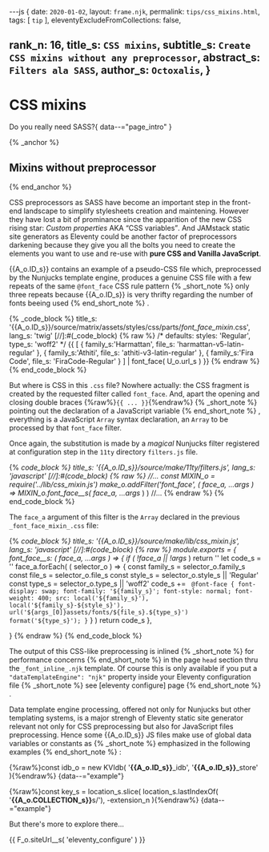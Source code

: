 ---js
{
  date:      `2020-01-02`,
  layout:    `frame.njk`,
  permalink: `tips/css_mixins.html`,
  tags:      [ `tip` ],
  eleventyExcludeFromCollections: false,

  rank_n:     16,
  title_s:    `CSS mixins`,
  subtitle_s: `Create CSS mixins without any preprocessor`,
  abstract_s: `Filters ala SASS`,
  author_s:   `Octoxalis`,
}
---
[comment]: # (======== Post ========)
# CSS mixins

Do you really need SASS?{ data--="page_intro" }

{% _anchor %}
## Mixins without preprocessor
{% end_anchor %}


CSS preprocessors as SASS have become an important step in the front-end landscape to simplify stylesheets creation and maintening.
However they have lost a bit of prominance since the apparition of the new CSS rising star: _Custom properties_ AKA <q>CSS variables</q>.
And JAMstack static site generators as Eleventy could be another factor of preprocessors darkening because they give you all the bolts you need to create the elements you want to use and re-use with **pure CSS and Vanilla JavaScript**.

{{A_o.ID_s}} contains an example of a pseudo-CSS file which, preprocessed by the Nunjucks template engine, produces a genuine CSS file with a few repeats of the same `@font_face` CSS rule pattern
{% _short_note %}
only three repeats because {{A_o.ID_s}} is very thrifty regarding the number of fonts beeing used
{% end_short_note %}
.


{% _code_block %}
    title_s: '{{A_o.ID_s}}/source/matrix/assets/styles/css/parts/_font_face_mixin_.css',
    lang_s: 'twig'
[//]:#(_code_block)
{% raw %}
/* defaults: styles: 'Regular', type_s: 'woff2' */
{{
  [
    { family_s:'Harmattan', file_s: 'harmattan-v5-latin-regular' },
    { family_s:'Athiti',    file_s: 'athiti-v3-latin-regular' },
    { family_s:'Fira Code', file_s: 'FiraCode-Regular' }
  ] | font_face( U_o.url_s )
}}
{% endraw %}
{% end_code_block %}


But where is CSS in this `.css` file? Nowhere actually: the CSS fragment is created by the requested filter called `font_face`. And, apart the opening and closing double braces {%raw%}`{{ ... }}`{%endraw%}
{% _short_note %}
pointing out the declaration of a JavaScript variable
{% end_short_note %}
, everything is a JavaScript `Array` syntax declaration, an `Array` to be processed by that `font_face` filter.


Once again, the substitution is made by a _magical_ Nunjucks filter registered at configuration step in the `11ty` directory `filters.js` file.


{% _code_block %}
    title_s: '{{A_o.ID_s}}/source/make/11ty/filters.js',
    lang_s: 'javascript'
[//]:#(_code_block)
{% raw %}
//...
  const MIXIN_o = require('../lib/css_mixin.js')
  make_o.addFilter('font_face', ( face_a, ...args_ ) => MIXIN_o.font_face__s( face_a, ...args_ ) )
//...
{% endraw %}
{% end_code_block %}


The `face_a` argument of this filter is the `Array` declared in the previous `_font_face_mixin_.css` file:


{% _code_block %}
    title_s: '{{A_o.ID_s}}/source/make/lib/css_mixin.js',
    lang_s: 'javascript'
[//]:#(_code_block)
{% raw %}
module.exports =
{
  font_face__s: ( face_a, ...args_ ) =>
  {
    if ( !face_a || !args_ ) return ''
    let code_s = ''
    face_a.forEach( ( selector_o ) =>
      {
        const family_s = selector_o.family_s
        const file_s   = selector_o.file_s
        const style_s  = selector_o.style_s || 'Regular'
        const type_s   = selector_o.type_s || 'woff2'
        code_s += `
@font-face
{
  font-display: swap;
  font-family: '${family_s}';
  font-style: normal;
  font-weight: 400;
  src:
    local('${family_s}'),
    local('${family_s}-${style_s}'),
    url('${args_[0]}assets/fonts/${file_s}.${type_s}')
    format('${type_s}');
}`
      }
    )
    return code_s
  },
  
}
{% endraw %}
{% end_code_block %}


The output of this CSS-like preprocessing is inlined
{% _short_note %}
for performance concerns
{% end_short_note %}
in the page `head` section thru the `_font_inline_.njk` template.
Of course this is only available if you put a `"dataTemplateEngine": "njk"` property inside your Eleventy configuration file
{% _short_note %}
see [eleventy configure] page
{% end_short_note %}
.


Data template engine processing, offered not only for Nunjucks but other templating systems, is a major strengh of Eleventy static site generator relevant not only for CSS preprocessing but also for JavaScript files preprocessing. Hence some {{A_o.ID_s}} JS files make use of global data variables or constants as
{% _short_note %}
emphasized in the following examples
{% end_short_note %}
:


{%raw%}const idb_o = new KVIdb( '**{{A_o.ID_s}}**_idb', '**{{A_o.ID_s}}**_store' ){%endraw%}
{data--="example"}

{%raw%}const key_s = location_s.slice( location_s.lastIndexOf( '<b>{{A_o.COLLECTION_s}}</b>s/'), -extension_n ){%endraw%}
{data--="example"}


But there's more to explore there...

[comment]: # (======== Links ========)

{{ F_o.siteUrl__s( 'eleventy_configure' ) }}